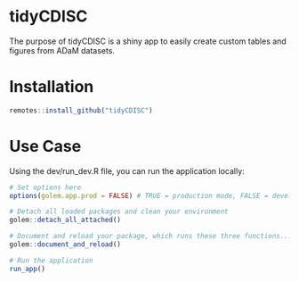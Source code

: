 
<!-- README.md is generated from README.Rmd. Please edit that file -->

# tidyCDISC

The purpose of tidyCDISC is a shiny app to easily create custom tables
and figures from ADaM datasets.

# Installation

``` r
remotes::install_github("tidyCDISC")
```

# Use Case

Using the dev/run\_dev.R file, you can run the application locally:

``` r
# Set options here
options(golem.app.prod = FALSE) # TRUE = production mode, FALSE = development mode

# Detach all loaded packages and clean your environment
golem::detach_all_attached()

# Document and reload your package, which runs these three functions...
golem::document_and_reload()

# Run the application 
run_app()
```
